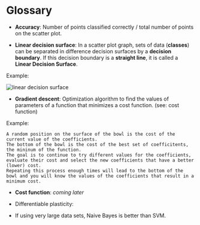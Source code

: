 # Glossary

* **Accuracy**: Number of points classified correctly / total number of points on the scatter plot.

* **Linear decision surface**: In a scatter plot graph, sets of data (**classes**) can be separated in difference decision surfaces by a **decision boundary**. If this decision boundary is a **straight line**, it is called a **Linear Decision Surface**.

Example:

![linear decision surface](http://openclassroom.stanford.edu/MainFolder/courses/MachineLearning/exercises/ex7materials/twofeature_a.png)

* **Gradient descent**: Optimization algorithm to find the values of parameters of a function that minimizes a cost function. (see: cost function)

Example:
  ```Imagine a fruit bowl.
  A random position on the surface of the bowl is the cost of the current value of the coefficients.
  The bottom of the bowl is the cost of the best set of coefficitents, the mininum of the function.
  The goal is to continue to try different values for the coefficients, evaluate their cost and select the new coefficients that have a better (lower) cost.
  Repeating this process enough times will lead to the bottom of the bowl and you will know the values of the coefficients that result in a minimum cost.
  ```

* **Cost function**: *coming later*

* Differentiable plasticity:

* If using very large data sets, Naive Bayes is better than SVM.
